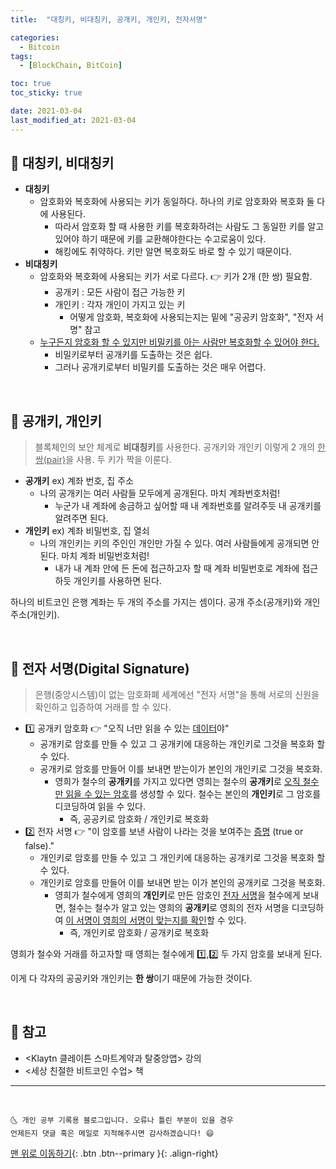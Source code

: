 ```yaml
---
title:  "대칭키, 비대칭키, 공개키, 개인키, 전자서명" 

categories:
  - Bitcoin
tags:
  - [BlockChain, BitCoin]

toc: true
toc_sticky: true

date: 2021-03-04
last_modified_at: 2021-03-04
---
```


## 🚀 대칭키, 비대칭키

- **대칭키** 
  - 암호화와 복호화에 사용되는 키가 동일하다. 하나의 키로 암호화와 복호화 둘 다에 사용된다.
    - 따라서 암호화 할 때 사용한 키를 복호화하려는 사람도 그 동일한 키를 알고 있어야 하기 때문에 키를 교환해야한다는 수고로움이 있다. 
    - 해킹에도 취약하다. 키만 알면 복호화도 바로 할 수 있기 때문이다.
- **비대칭키**
  - 암호화와 복호화에 사용되는 키가 서로 다르다. 👉 키가 2개 (한 쌍) 필요함.
    - 공개키 : 모든 사람이 접근 가능한 키 
    - 개인키 : 각자 개인이 가지고 있는 키 
      - 어떻게 암호화, 복호화에 사용되는지는 밑에 "공공키 암호화", "전자 서명" 참고
  - <u>누구든지 암호화 할 수 있지만 비밀키를 아는 사람만 복호화할 수 있어야 한다.</u>
    - 비밀키로부터 공개키를 도출하는 것은 쉽다.
    - 그러나 공개키로부터 비밀키를 도출하는 것은 매우 어렵다.

<br>

## 🚀 공개키, 개인키

> 블록체인의 보안 체계로 **비대칭키**를 사용한다. 공개키와 개인키 이렇게 2 개의 <u>한 쌍(pair)</u>을 사용. 두 키가 짝을 이룬다.

- **공개키** ex) 계좌 번호, 집 주소
  - 나의 공개키는 여러 사람들 모두에게 공개된다. 마치 계좌번호처럼! 
    - 누군가 내 계좌에 송금하고 싶어할 때 내 계좌번호를 알려주듯 내 공개키를 알려주면 된다.
- **개인키** ex) 계좌 비밀번호, 집 열쇠
  - 나의 개인키는 키의 주인인 개인만 가질 수 있다. 여러 사람들에게 공개되면 안된다. 마치 계좌 비밀번호처럼!
    - 내가 내 계좌 안에 든 돈에 접근하고자 할 때 계좌 비밀번호로 계좌에 접근하듯 개인키를 사용하면 된다.

하나의 비트코인 은행 계좌는 두 개의 주소를 가지는 셈이다. 공개 주소(공개키)와 개인 주소(개인키). 

<br>

## 🚀 전자 서명(Digital Signature)

> 은행(중앙시스템)이 없는 암호화폐 세계에선 "전자 서명"을 통해 서로의 신원을 확인하고 입증하여 거래를 할 수 있다.

- 1️⃣ 공개키 암호화 👉 "오직 너만 읽을 수 있는 <u>데이터</u>야"
  - 공개키로 암호를 만들 수 있고 그 공개키에 대응하는 개인키로 그것을 복호화 할 수 있다.
  - 공개키로 암호를 만들어 이를 보내면 받는이가 본인의 개인키로 그것을 복호화.
    - 영희가 철수의 **공개키**를 가지고 있다면 영희는 철수의 **공개키**로 <u>오직 철수만 읽을 수 있는 암호</u>를 생성할 수 있다. 철수는 본인의 **개인키**로 그 암호를 디코딩하여 읽을 수 있다.
      - 즉, 공공키로 암호화 / 개인키로 복호화
- 2️⃣ 전자 서명 👉 "이 암호를 보낸 사람이 나라는 것을 보여주는 <u>증명</u> (true or false)."
  - 개인키로 암호를 만들 수 있고 그 개인키에 대응하는 공개키로 그것을 복호화 할 수 있다.
  - 개인키로 암호를 만들어 이를 보내면 받는 이가 본인의 공개키로 그것을 복호화.
    - 영희가 철수에게 영희의 **개인키**로 만든 암호인 <u>전자 서명</u>을 철수에게 보내면, 철수는 철수가 알고 있는 영희의 **공개키**로 영희의 전자 서명을 디코딩하여 <u>이 서명이 영희의 서명이 맞는지를 확인</u>할 수 있다.
      - 즉, 개인키로 암호화 / 공개키로 복호화

영희가 철수와 거래를 하고자할 때 영희는 철수에게 1️⃣,2️⃣ 두 가지 암호를 보내게 된다.

이게 다 각자의 공공키와 개인키는 **한 쌍**이기 때문에 가능한 것이다.

<br>

## 🚀 참고

- \<Klaytn 클레이튼 스마트계약과 탈중앙앱> 강의
- \<세상 친절한 비트코인 수업> 책

***
<br>

    🌜 개인 공부 기록용 블로그입니다. 오류나 틀린 부분이 있을 경우 
    언제든지 댓글 혹은 메일로 지적해주시면 감사하겠습니다! 😄

[맨 위로 이동하기](#){: .btn .btn--primary }{: .align-right}